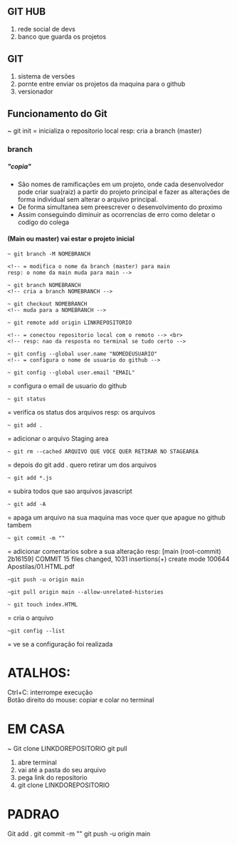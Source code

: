 ## GIT HUB

1. rede social de devs
2. banco que guarda os projetos

## GIT

1. sistema de versões
2. pornte entre enviar os projetos da maquina para o github
3. versionador

## Funcionamento do Git

~ git init
= inicializa o repositorio local
resp: cria a branch (master)

### branch

##### "copia"

- São nomes de ramificações em um projeto, onde cada desenvolvedor pode criar sua(raiz) a partir do projeto principal e fazer as alterações de forma individual sem alterar o arquivo principal.
  <br>
- De forma simultanea sem preescrever o desenvolvimento do proximo
  <br>
- Assim conseguindo diminuir as ocorrencias de erro como deletar o codigo do colega

#### (Main ou master) vai estar o projeto inicial

```
~ git branch -M NOMEBRANCH

<!-- = modifica o nome da branch (master) para main
resp: o nome da main muda para main -->
```

```
~ git branch NOMEBRANCH
<!-- cria a branch NOMEBRANCH -->
```

```
~ git checkout NOMEBRANCH
<!-- muda para a NOMEBRANCH -->
```

```
~ git remote add origin LINKREPOSITORIO

<!-- = conectou repositorio local com o remoto --> <br>
<!-- resp: nao da resposta no terminal se tudo certo -->
```

```
~ git config --global user.name "NOMEDEUSUARIO"
<!-- = configura o nome de usuario do github -->
```
```
~ git config --global user.email "EMAIL"
```

= configura o email de usuario do github

```
~ git status
```

= verifica os status dos arquivos
resp: os arquivos

```
~ git add .
```

= adicionar o arquivo Staging area

```
~ git rm --cached ARQUIVO QUE VOCE QUER RETIRAR NO STAGEAREA
```

= depois do git add . quero retirar um dos arquivos

```
~ git add *.js
```

= subira todos que sao arquivos javascript

```
~ git add -A
```

= apaga um arquivo na sua maquina mas voce quer que apague no github tambem

```
~ git commit -m ""
```

= adicionar comentarios sobre a sua alteração
resp: [main (root-commit) 2b16159] COMMIT
15 files changed, 1031 insertions(+)
create mode 100644 Apostilas/01.HTML.pdf

```
~git push -u origin main
```

```
~git pull origin main --allow-unrelated-histories
```

```
~ git touch index.HTML
```

= cria o arquivo

```
~git config --list
```

= ve se a configuração foi realizada

# ATALHOS:

Ctrl+C: interrompe execução
<br>
Botão direito do mouse: copiar e colar no terminal

# EM CASA

~ Git clone LINKDOREPOSITORIO
git pull

1. abre terminal
2. vai até a pasta do seu arquivo
3. pega link do repositorio
4. git clone LINKDOREPOSITORIO

# PADRAO

Git add .
git commit -m ""
git push -u origin main
